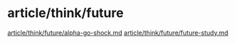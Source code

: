 # article/think/future

[article/think/future/alpha-go-shock.md](alpha-go-shock.md)
[article/think/future/future-study.md](future-study.md)
